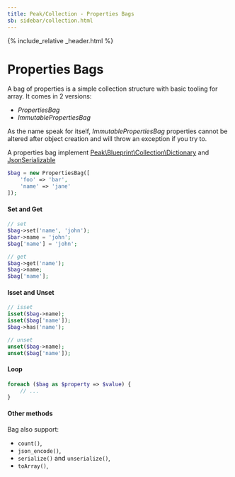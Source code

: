 ```yaml
---
title: Peak/Collection - Properties Bags
sb: sidebar/collection.html
---
```


{% include_relative _header.html %}

# Properties Bags

A bag of properties is a simple collection structure with basic tooling for array. It comes in 2 versions: 
- *PropertiesBag*
- *ImmutablePropertiesBag*

As the name speak for itself, *ImmutablePropertiesBag* properties cannot be altered after object creation and will throw an exception if you try to.

A properties bag implement [Peak\Blueprint\Collection\Dictionary](https://github.com/peakphp/framework/blob/master/src/Blueprint/Collection/Dictionary.php) and [JsonSerializable](https://php.net/manual/en/class.jsonserializable.php)

```php
$bag = new PropertiesBag([
    'foo' => 'bar',
    'name' => 'jane'
]);
```

#### Set and Get
```php
// set
$bag->set('name', 'john');
$bar->name = 'john';
$bag['name'] = 'john';

// get
$bag->get('name');
$bag->name;
$bag['name'];
```

#### Isset and Unset
```php
// isset
isset($bag->name);
isset($bag['name']);
$bag->has('name');

// unset
unset($bag->name);
unset($bag['name']);
```

#### Loop
```php
foreach ($bag as $property => $value) {
    // ...
}
```

#### Other methods

Bag also support:
 - ``count()``, 
 - ``json_encode()``, 
 - ``serialize()`` and ``unserialize()``, 
 - ``toArray()``, 

